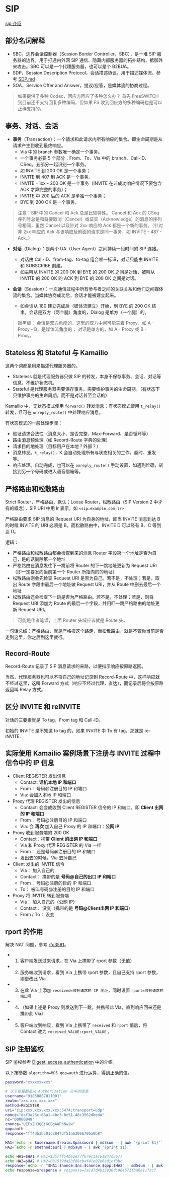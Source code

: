 
# SIP

[sip 介绍](https://www.kamailio.org/docs/tutorials/sip-introduction/)

## 部分名词解释

- SBC，边界会话控制器（Session Border Controller，SBC），是一堆 SIP 服务器的边界，用于打通内外网 SIP 通信、隐藏内部服务器的拓扑结构、抵御外来攻击。SBC 可以是一个代理服务器，也可以是个 B2BUA。
- SDP，Session Description Protocol，会话描述协议，用于描述媒体流。参考 [SDP.md](./1.1%20SDP.md)
- SOA，Service Offer and Answer，提议/应答，是媒体流的协商过程。

> 如果提供了多种 Codec，回应方回应了多种怎么办？
> 首先 FreeSWITCH 到目前还不支持回复多种编码，但如果 FS 收到回应方的多种编码也是可以正确支持的。

## 事务、对话、会话

- **事务**（Transaction）：一个请求和此请求内所有响应的集合。即生命周期是从请求产生到收到最终响应。
    - Via 中的 branch 参数唯一确定一个事务。
    - 一个事务必要 5 个部分：From、To、Via 中的 branch、Call-ID、CSeq。五部分一起识别一个事务。
    - 如 INVITE 到 200 OK 是一个事务；
    - INVITE 到 407 到 ACK 是一个事务。
    - INVITE - 1xx - 200 OK 是一个事务（INVITE 在非成功响应情况下要包含 ACK 才算完整的事务）；
    - INVITE 中 200 后的 ACK 是单独一个事务；
    - BYE 到 200 OK 是一个事务，

> 注意：SIP 中的 Cancel 和 Ack 总是比较特殊。
> Cancel 和 Ack 的 CSeq 序列号总是和将要取消（Cancel）或证实（Acknowledge）的消息的序列号相同，虽然 Cancel 以及针对 2xx 响应的 Ack 都是一个新的事务。（针对非 2xx 响应的 Ack 与该响应及前面的请求是同一事务，如 INVITE - 487 - Ack。）


- **对话**（Dialog）：是两个 UA（User Agent）之间持续一段时间的 SIP 连接。
    - 对话由 Call-ID、from-tag、to-tag 组合唯一标识，对话只能由 INVITE 和 SUBSCRIBE 创建。
    - 如主叫从 INVITE 的 200 OK 到 BYE 的 200 OK 之间是对话，被叫从 INVITE 的 200 OK 的 ACK 到 BYE 的 200 OK 之间是对话。

- **会话**（Session）：一次通信过程中所有参与者之间的关联关系和他们之间媒体流的集合。当媒体协商成功后，会话才能被建立起来。
    - 如会话从 180 建立完成后（媒体流建立）开始，到 BYE 的 200 OK 结束。会话是双方（两个腿）角度的，Dialog 是单方（一个腿）的。

> 敲黑板：
> 会话是双方角度的，这里的双方中间可能夹着 Proxy，如 A - Proxy - B，是媒体流角度的；
> 对话是单方的，如 A - Proxy 或 B - Proxy。

## Stateless 和 Stateful 与 Kamailio

这两个词都是用来描述代理服务器的。

- Stateless 就是代理服务器只做 SIP 的转发，本身不保存事务、会话、对话等信息，不维护状态机。
- Stateful 是代理服务器需要保存事务，需要维护事务的生命周期。（有状态下只维护事务的生命周期，而不是对话甚至会话的）

Kamailio 中，无状态模式使用 `forward()` 转发消息；有状态模式使用 `t_relay()` 转发，且可在 `onreply_route()` 中处理响应消息。

有状态模式的一般处理步骤：
- 验证请求合法性（消息大小、是否完整、Max-Forward、是否循环等）
- 路由消息预处理（如 Record-Route 字典的处理）
- 请求目的地处理（目标用户在本地？外部？）
- 消息转发。`t_relay()`，K 会自动处理所有与状态相关的工作，超时、重发等。
- 响应处理。自动完成，也可以在 `onreply_route()` 手动设置，如遇到忙碌，转接到另一个号码或进入语音信箱等。

## 严格路由和松散路由

Strict Router，严格路由，默认；Loose Router，松散路由（SIP Version 2 中才有的概念），SIP URI 中用 lr 表示。如 `<sip:example.com;lr>`

严格路由要求 SIP 消息的 Request URI 为自身的地址，即当 INVITE 消息到达 B 的时候 INVITE 的 URI 必须是 B。而松散路由中，INVITE D 可以经有 B、C 等到达 D。

逻辑：
- 严格路由和松散路由都会检查到来的消息 Router 字段第一个地址是否为自己，是的话删除第一个地址
- 严格路由在消息发往下一跳前将 Router 的下一跳地址更新为 Request URI（即一定要发向当前第一个 Router 所指向的的地址）
- 松散路由则会先检查 Request URI 是否为自己。若不是，不处理；若是，取出 Route 字段中最后一个地址做 Request URI，并从 Route 中删去最后一个地址
- 松散路由还会检查下一跳是否为严格路由。若不是，不处理；若是，则将 Request URI 添加为 Route 的最后一个字段，并用吓一跳严格路由的地址更新 Request URI。

> 可能是作者笔误，上面 Router 头域应该就是 Route 头。

一句话总结：严格路由，就是严格按这个路走，而松散路由，就是不管你当前是否走到这里，你之后到这里就行。

## Record-Route

Record-Route 记录了 SIP 消息请求的来路，以便指示响应按原路返回。

当然，代理服务器也可以不将自己的地址记录到 Record-Route 中，这样响应就不经过这里，这叫 Forward 方式（响应不经过代理，直达），而记录后将会按原路返回叫 Relay 方式。

## 区分 INVITE 和 reINVITE

对话的三要素就是 To tag，From tag 和 Call-ID。

初始的 INVITE 是不知道 to tag 的，如果 INVITE 中 To 有 tag，那就是 re-INVITE.

## 实际使用 Kamailio 案例场景下注册与 INVITE 过程中信令中的 IP 信息

- Client REGISTER 发出信息
  - Contact: **话机本地 IP 和端口**
  - From： 号码@注册目的 IP 和端口
  - Via: 会加入本地 IP 和端口
- Proxy 代理 REGISTER 发出的信息
  - Contact: 会变成收到 Client REGISTER 信令的 IP 和端口，即 **Client 出网的 IP 和端口**
  - From： 号码@注册目的 IP 和端口
  - Via: 会 **再次** 加入自己 Proxy 的 IP 和端口：**公网 IP**
- Proxy 收到服务端的 200 OK
  - Contact：携带 **Client 的出网 IP 和端口**
  - Via 和 Proxy 代理 REGISTER 的 Via 一样
  - From： 还是号码@注册目的 IP 和端口
  - 发出去的时候，Via 去掉自己
- Client 发出的 INVITE 信令
  - Via： 加入自己的
  - Contact： 携带的是 **号码@自己的出口 IP 和端口**
  - From： 号码@注册的目的 IP 和端口
  - To： 被叫号码@注册的目的 IP 和端口
- Proxy 将 INVITE 转到服务端
  - Via： 加入自己的（公网 IP）
  - Contact： 没变（携带的是 **号码@Client出网 IP 和端口**）
  - From / To： 没变

## rport 的作用

解决 NAT 问题，参考 [rfc3581](https://www.ietf.org/rfc/rfc3581.txt)。

- 1. 客户端发送过来请求，在 Via 上携带了 rport 参数（无值）
- 2. 服务端收到请求，看到 Via 上携带 rport 参数，且自己支持 rport 参数，则更改此 Via
- 3. 在此 Via 上添加 `received=收到请求的 IP 地址`，同时设置 `rport=收到请求的端口号`
- 4. （如果上述是 Proxy 则发送到下一跳，并携带此 Via，直到响应回来还是携带此 Via）
- 5. 客户端收到响应，看到 Via 上携带了 `received` 和 `rport` 值后，将 Contact 改为 `received_VALUE:rport_VALUE` 。

## SIP 注册鉴权

SIP 鉴权参考 [Digest_access_authentication](https://en.wikipedia.org/wiki/Digest_access_authentication) 中的介绍。

以下按参数 `algorithm=MD5 qop=auth` 进行运算，得到正确的值。

```sh
password="xxxxxxxxxx"

# 以下变量都是从 Authorization 头中的信息
username="91838887011001"
realm="xxx.xxx.xxx.xxx"
method=REGISTER
uri="sip:xxx.xxx.xxx.xxx:5474;transport=udp"
nonce="daf3a26c-66a1-4bc3-bc51-48c3562dbeda"
nc="00000049"
cnonce="UEFsZH3QEj6CBgAWPhNw2w"
qop=auth
response="ff4db3bc01c28473f51ab306670ba0b8"

HA1=`echo -n $username:$realm:$password | md5sum - | awk '{print $1}'`
HA2=`echo -n $method:$uri | md5sum - | awk '{print $1}'`

echo HA1=$HA1 # HA1=1357ff54b62e77f67ec1ac61847d3677
echo HA2=$HA2 # HA2=001532da53f88cbaf41e07e6ed1ef3bc
response=`echo -n "$HA1:$nonce:$nc:$cnonce:$qop:$HA2" | md5sum - | awk '{print $1}'`
echo response=$response # response=7a1d7d4b15930dc964571fba6e11fac7

```
